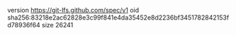 version https://git-lfs.github.com/spec/v1
oid sha256:83218e2ac62828e3c99f841e4da35452e8d2236bf3451782842153fd78936f64
size 26241
